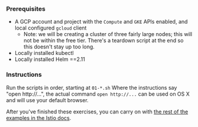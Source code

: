 ### Prerequisites

* A GCP account and project with the `Compute` and `GKE` APIs enabled, and local configured `gcloud` client
  * Note: we will be creating a cluster of three fairly large nodes; this will not be within the free tier. There's a teardown script at the end so this doesn't stay up too long.
* Locally installed kubectl
* Locally installed Helm ==2.11

### Instructions

Run the scripts in order, starting at `01-*.sh`
Where the instructions say "open http://...", the actual command `open http://...` can be used on OS X and will use your default browser.

After you've finished these exercises, you can carry on with [the rest of the examples in the Istio docs](https://istio.io/docs/examples/bookinfo/#what-s-next).
